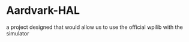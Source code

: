 # Aardvark-HAL
a project designed that would allow us to use the official wpilib with the simulator
